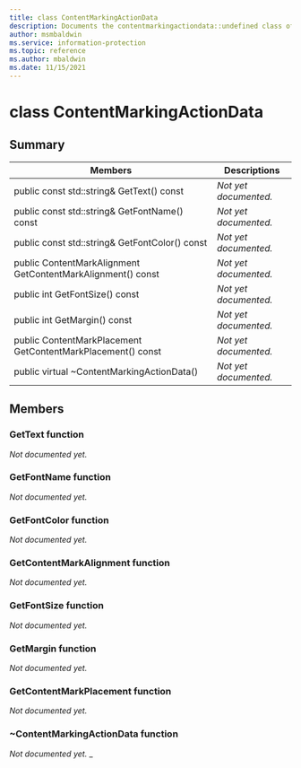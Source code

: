 ```yaml
---
title: class ContentMarkingActionData 
description: Documents the contentmarkingactiondata::undefined class of the Microsoft Information Protection (MIP) SDK.
author: msmbaldwin
ms.service: information-protection
ms.topic: reference
ms.author: mbaldwin
ms.date: 11/15/2021
---
```


# class ContentMarkingActionData 
  
## Summary
 Members                        | Descriptions                                
--------------------------------|---------------------------------------------
public const std::string& GetText() const  | _Not yet documented._
public const std::string& GetFontName() const  | _Not yet documented._
public const std::string& GetFontColor() const  | _Not yet documented._
public ContentMarkAlignment GetContentMarkAlignment() const  | _Not yet documented._
public int GetFontSize() const  | _Not yet documented._
public int GetMargin() const  | _Not yet documented._
public ContentMarkPlacement GetContentMarkPlacement() const  | _Not yet documented._
public virtual ~ContentMarkingActionData()  | _Not yet documented._
  
## Members
  
### GetText function
_Not documented yet._

  
### GetFontName function
_Not documented yet._

  
### GetFontColor function
_Not documented yet._

  
### GetContentMarkAlignment function
_Not documented yet._

  
### GetFontSize function
_Not documented yet._

  
### GetMargin function
_Not documented yet._

  
### GetContentMarkPlacement function
_Not documented yet._

  
### ~ContentMarkingActionData function
_Not documented yet._
_
